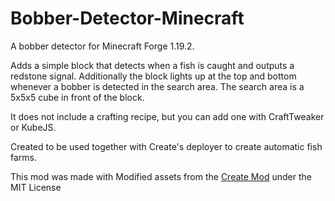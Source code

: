# Bobber-Detector-Minecraft
A bobber detector for Minecraft Forge 1.19.2.

Adds a simple block that detects when a fish is caught and outputs a redstone signal. 
Additionally the block lights up at the top and bottom whenever a bobber is detected in the search area.
The search area is a 5x5x5 cube in front of the block.

It does not include a crafting recipe, but you can add one with CraftTweaker or KubeJS.

Created to be used together with Create's deployer to create automatic fish farms.

This mod was made with Modified assets from the [Create Mod](https://github.com/Creators-of-Create/Create) under the MIT License

